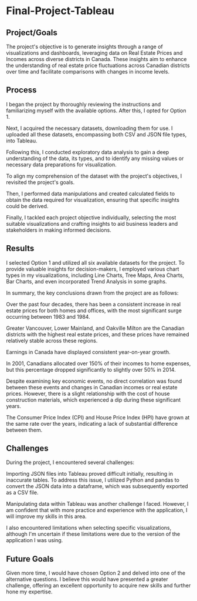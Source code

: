 # Final-Project-Tableau

## Project/Goals
The project's objective is to generate insights through a range of visualizations and dashboards, leveraging data on Real Estate Prices and Incomes across diverse districts in Canada. These insights aim to enhance the understanding of real estate price fluctuations across Canadian districts over time and facilitate comparisons with changes in income levels.

## Process
I began the project by thoroughly reviewing the instructions and familiarizing myself with the available options. After this, I opted for Option 1.

Next, I acquired the necessary datasets, downloading them for use. I uploaded all these datasets, encompassing both CSV and JSON file types, into Tableau.

Following this, I conducted exploratory data analysis to gain a deep understanding of the data, its types, and to identify any missing values or necessary data preparations for visualization.

To align my comprehension of the dataset with the project's objectives, I revisited the project's goals.

Then, I performed data manipulations and created calculated fields to obtain the data required for visualization, ensuring that specific insights could be derived.

Finally, I tackled each project objective individually, selecting the most suitable visualizations and crafting insights to aid business leaders and stakeholders in making informed decisions.



## Results
I selected Option 1 and utilized all six available datasets for the project. To provide valuable insights for decision-makers, I employed various chart types in my visualizations, including Line Charts, Tree Maps, Area Charts, Bar Charts, and even incorporated Trend Analysis in some graphs.

In summary, the key conclusions drawn from the project are as follows:

Over the past four decades, there has been a consistent increase in real estate prices for both homes and offices, with the most significant surge occurring between 1983 and 1984.

Greater Vancouver, Lower Mainland, and Oakville Milton are the Canadian districts with the highest real estate prices, and these prices have remained relatively stable across these regions.

Earnings in Canada have displayed consistent year-on-year growth.

In 2001, Canadians allocated over 150% of their incomes to home expenses, but this percentage dropped significantly to slightly over 50% in 2014.

Despite examining key economic events, no direct correlation was found between these events and changes in Canadian incomes or real estate prices. However, there is a slight relationship with the cost of house construction materials, which experienced a dip during these significant years.

The Consumer Price Index (CPI) and House Price Index (HPI) have grown at the same rate over the years, indicating a lack of substantial difference between them.

## Challenges 
During the project, I encountered several challenges:

Importing JSON files into Tableau proved difficult initially, resulting in inaccurate tables. To address this issue, I utilized Python and pandas to convert the JSON data into a dataframe, which was subsequently exported as a CSV file.

Manipulating data within Tableau was another challenge I faced. However, I am confident that with more practice and experience with the application, I will improve my skills in this area.

I also encountered limitations when selecting specific visualizations, although I'm uncertain if these limitations were due to the version of the application I was using.

## Future Goals
Given more time, I would have chosen Option 2 and delved into one of the alternative questions. I believe this would have presented a greater challenge, offering an excellent opportunity to acquire new skills and further hone my expertise.
